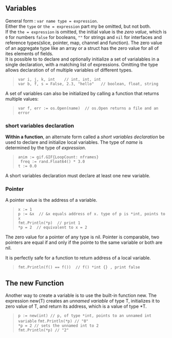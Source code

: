 ## Variables  
General form : `var name type = expression`.  
Either the `type` or `the = expression` part my be omitted, but not both.  
If the `the = expression` is omitted, the initial value is the *zero value*, which is `0` for numbers `false` for booleans, `""` for strings and `nil` for interfaces and reference types(slice, pointer, map, channel and function). The zero value of an aggregate type like an array or a struct has the zero value for all of ites elements of fields.  
It is possible to to declare and optionally initialize a set of varialables in a single declaration, with a matching list of expressions. Omitting the type allows declaration of of multiple variables of different types.  
> `var i, j, k, int    // int, int, int`  
> `var b, f, s = False, 2.3, "hello"   // boolean, float, string`  
 
A set of variables can also be initialized by calling a function that returns multiple values:
> `var f, err := os.Open(name)  // os.Open returns a file and an error`

### short variables declaration
**Within a function**, an alternate form called a *short variables declaration* be used to declare and initialize local variables. The type of *name* is determined by the type of *expression*. 
> `anim := gif.GIF{LoopCount: nframes}`  
> ` freq := rand.Float64() * 3.0`  
> `t := 0.0`  

A short variables declaration must declare at least one new variable.

### Pointer
A pointer value is the address of a variable.  
> `x := 1`  
> `p := &x  // &x equals address of x. type of p is *int, points to x `  
> `fmt.Println(*p)  // print 1`  
> `*p = 2  // equivalent to x = 2`  

The zero value for a pointer of any type is nil. Pointer is comparable, two pointers are equal if and only if the pointe to the same variable or both are nil. 

It is perfectly safe for a function to return address of a local variable.
> `fmt.Println(f() == f())  // f() *int {} , print false`

## The new Function
Another way to create a variable is to use the built-in function new. The expression new(T) creates an *unnamed variable* of type T, initializes it to zero value of T, and return its address, which is a value of type *T.
> `p := new(int) // p, of type *int, points to an unnamed int variable`
> `fmt.Println(*p) // "0"`  
> `*p = 2 // sets the unnamed int to 2`  
> `fmt.Println(*p) // "2"`

